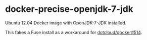 docker-precise-openjdk-7-jdk
============================

Ubuntu 12.04 Docker image with OpenJDK-7-JDK installed.

This fakes a Fuse install as a workaround for [dotcloud/docker#514](https://github.com/dotcloud/docker/issues/514).
